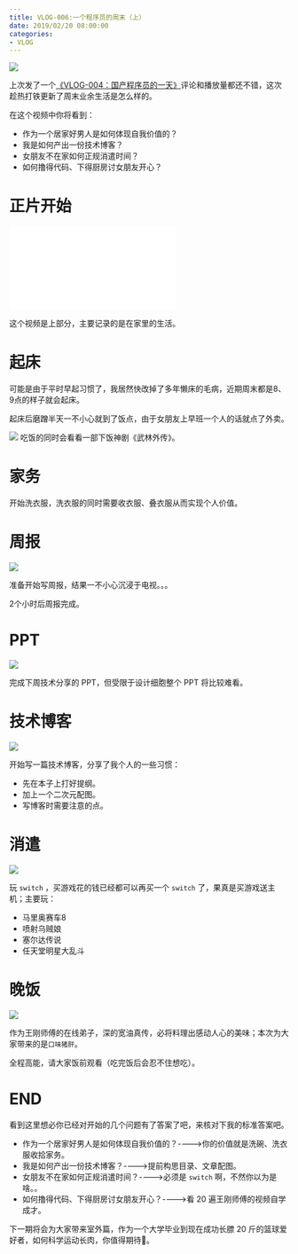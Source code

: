 ```yaml
---
title: VLOG-006:一个程序员的周末（上）
date: 2019/02/20 08:00:00
categories: 
- VLOG
---
```


![](https://ws1.sinaimg.cn/large/006tKfTcly1g19m0d3qs8j31400p0e81.jpg)

上次发了一个[《VLOG-004：国产程序员的一天》](https://crossoverjie.top/2019/02/20/vlog/Chinese-coder-daily)评论和播放量都还不错，这次趁热打铁更新了周末业余生活是怎么样的。

在这个视频中你将看到：

- 作为一个居家好男人是如何体现自我价值的？
- 我是如何产出一份技术博客？
- 女朋友不在家如何正规消遣时间？
- 如何撸得代码、下得厨房讨女朋友开心？

# 正片开始

<iframe src="//player.bilibili.com/player.html?aid=46786725&cid=81949011&page=1" scrolling="no" border="0" frameborder="no" framespacing="0" allowfullscreen="true"> </iframe>

<!--more-->


这个视频是上部分，主要记录的是在家里的生活。

# 起床

可能是由于平时早起习惯了，我居然快改掉了多年懒床的毛病，近期周末都是8、9点的样子就会起床。

起床后磨蹭半天一不小心就到了饭点，由于女朋友上早班一个人的话就点了外卖。

![](https://ws3.sinaimg.cn/large/006tKfTcly1g19mqbrbbjj30ta0ivqq5.jpg)
吃饭的同时会看看一部下饭神剧《武林外传》。

# 家务

开始洗衣服，洗衣服的同时需要收衣服、叠衣服从而实现个人价值。

# 周报

![](https://ws3.sinaimg.cn/large/006tKfTcly1g19msvqicqj30tb0iyngq.jpg)

准备开始写周报，结果一不小心沉浸于电视。。。

2个小时后周报完成。


# PPT

![](https://ws4.sinaimg.cn/large/006tKfTcly1g19mv4ydp6j30tb0j0wro.jpg)

完成下周技术分享的 PPT，但受限于设计细胞整个 PPT 将比较难看。


# 技术博客

![](https://ws2.sinaimg.cn/large/006tKfTcly1g19my22yaoj30t60ivayd.jpg)

开始写一篇技术博客，分享了我个人的一些习惯：

- 先在本子上打好提纲。
- 加上一个二次元配图。
- 写博客时需要注意的点。

# 消遣

![](https://ws2.sinaimg.cn/large/006tKfTcly1g19n0eo4fsj30t70ivdjt.jpg)

玩 `switch` ，买游戏花的钱已经都可以再买一个 `switch` 了，果真是买游戏送主机；主要玩：

- 马里奥赛车8
- 喷射乌贼娘
- 塞尔达传说
- 任天堂明星大乱斗

# 晚饭

![](https://ws2.sinaimg.cn/large/006tKfTcly1g19n3cm9nhj30tc0iuqpb.jpg)

作为王刚师傅的在线弟子，深的宽油真传，必将料理出感动人心的美味；本次为大家带来的是`口味猪肝`。

全程高能，请大家饭前观看（吃完饭后会忍不住想吃）。

# END

看到这里想必你已经对开始的几个问题有了答案了吧，来核对下我的标准答案吧。


- 作为一个居家好男人是如何体现自我价值的？---->你的价值就是洗碗、洗衣服收拾家务。
- 我是如何产出一份技术博客？---->提前构思目录、文章配图。
- 女朋友不在家如何正规消遣时间？---->必须是 `switch` 啊，不然你以为是啥。。
- 如何撸得代码、下得厨房讨女朋友开心？---->看 20 遍王刚师傅的视频自学成才。


下一期将会为大家带来室外篇，作为一个大学毕业到现在成功长膘 20 斤的篮球爱好者，如何科学运动长肉，你值得期待🤫。